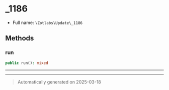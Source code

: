 
# _1186





* Full name: `\Zotlabs\Update\_1186`




## Methods


### run



```php
public run(): mixed
```












***


***
> Automatically generated on 2025-03-18
